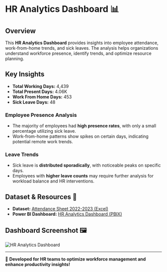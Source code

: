 # HR Analytics Dashboard 📊

## Overview
This **HR Analytics Dashboard** provides insights into employee attendance, work-from-home trends, and sick leaves. The analysis helps organizations understand workforce presence, identify trends, and optimize resource planning.

## Key Insights
- **Total Working Days:** 4,439
- **Total Present Days:** 4.06K
- **Work From Home Days:** 453
- **Sick Leave Days:** 48

### **Employee Presence Analysis**
- The majority of employees had **high presence rates**, with only a small percentage utilizing sick leave.
- Work-from-home patterns show spikes on certain days, indicating potential remote work trends.

### **Leave Trends**
- Sick leave is **distributed sporadically**, with noticeable peaks on specific days.
- Employees with **higher leave counts** may require further analysis for workload balance and HR interventions.

## Dataset & Resources 📂
- **Dataset:** [Attendance Sheet 2022-2023 (Excel)](your_dataset_link_here)
- **Power BI Dashboard:** [HR Analytics Dashboard (PBIX)](your_powerbi_file_link_here)

## Dashboard Screenshot 🖼️
![HR Analytics Dashboard](your_dashboard_image_link_here)

---

🚀 **Developed for HR teams to optimize workforce management and enhance productivity insights!**

